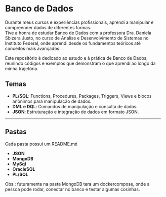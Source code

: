# Banco de Dados

Durante meus cursos e experiências profissionais, aprendi a manipular e compreender dados de diferentes formas.  
Tive a honra de estudar Banco de Dados com a professora Dra. Daniela Sbizera Justo, no curso de Análise e Desenvolvimento de Sistemas no Instituto Federal, onde aprendi desde os fundamentos teóricos até conceitos mais avançados.  

Este repositório é dedicado ao estudo e à prática de Banco de Dados, reunindo códigos e exemplos que demonstram o que aprendi ao longo da minha trajetória.

## Temas

- **PL/SQL**: Functions, Procedures, Packages, Triggers, Views e blocos anônimos para manipulação de dados.  
- **DML e DQL**: Comandos de manipulação e consulta de dados.  
- **JSON**: Estruturação e integração de dados em formato JSON.

----

## Pastas

Cada pasta possui um README.md

- **JSON**
- **MongoDB**
- **MySql**
- **OracleSQL**
- **PL/SQL**

    
Obs.: futuramente na pasta MongoDB tera um dockercompose, onde a pessoa pode rodar, conectar no banco e testar algumas cosinhas.